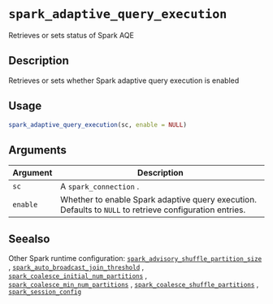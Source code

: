 # `spark_adaptive_query_execution`

Retrieves or sets status of Spark AQE


## Description

Retrieves or sets whether Spark adaptive query execution is enabled


## Usage

```r
spark_adaptive_query_execution(sc, enable = NULL)
```


## Arguments

Argument      |Description
------------- |----------------
`sc`     |     A `spark_connection` .
`enable`     |     Whether to enable Spark adaptive query execution. Defaults to `NULL` to retrieve configuration entries.


## Seealso

Other Spark runtime configuration:
 [`spark_advisory_shuffle_partition_size`](#sparkadvisoryshufflepartitionsize) ,
 [`spark_auto_broadcast_join_threshold`](#sparkautobroadcastjointhreshold) ,
 [`spark_coalesce_initial_num_partitions`](#sparkcoalesceinitialnumpartitions) ,
 [`spark_coalesce_min_num_partitions`](#sparkcoalesceminnumpartitions) ,
 [`spark_coalesce_shuffle_partitions`](#sparkcoalesceshufflepartitions) ,
 [`spark_session_config`](#sparksessionconfig)


